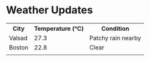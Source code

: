 # Weather Updates

<!-- WEATHER-UPDATE-START -->
<table><tr><th>City</th><th>Temperature (°C)</th><th>Condition</th></tr><tr><td>Valsad</td><td>27.3</td><td>Patchy rain nearby</td></tr><tr><td>Boston</td><td>22.8</td><td>Clear</td></tr><tr><td></td><td></td><td></td></tr></table>
<!-- WEATHER-UPDATE-END -->
